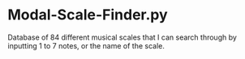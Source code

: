 # Modal-Scale-Finder.py
Database of 84 different musical scales that I can search through by inputting 1 to 7 notes, or the name of the scale.
